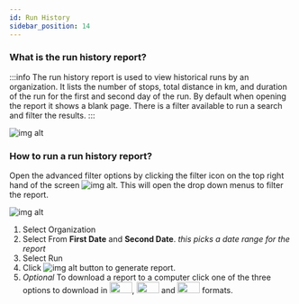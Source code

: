 ```yaml
---
id: Run History
sidebar_position: 14
---
```


### What is the run history report?
:::info
The run history report is used to view historical runs by an organization. It lists the number of stops, total distance in km, and duration of the run for the first and second day of the run. By default when opening the report it shows a blank page. There is a filter available to run a search and filter the results.
:::

![img alt](/img/reports-run-history.png)

### How to run a run history report?

Open the advanced filter options by clicking the filter icon on the top right hand of the screen ![img alt](/img/reports-adv-filter-icon.png). This will open the drop down menus to filter the report.

![img alt](/img/reports-run-history-filter.png)
1. Select Organization
1. Select From **First Date** and **Second Date**. *this picks a date range for the report*
2. Select Run
3. Click ![img alt](/img/reports-search-btn.png) button to generate report.
4. *Optional* To download a report to a computer click one of the three options to download in <img src='/img/csv-btn.png' height='20px' width='40px'/>, <img src='/img/pdf-btn.png' height='20px' width='40px'/> and <img src='/img/excel-btn.png' height='20px' width='40px'/> formats.